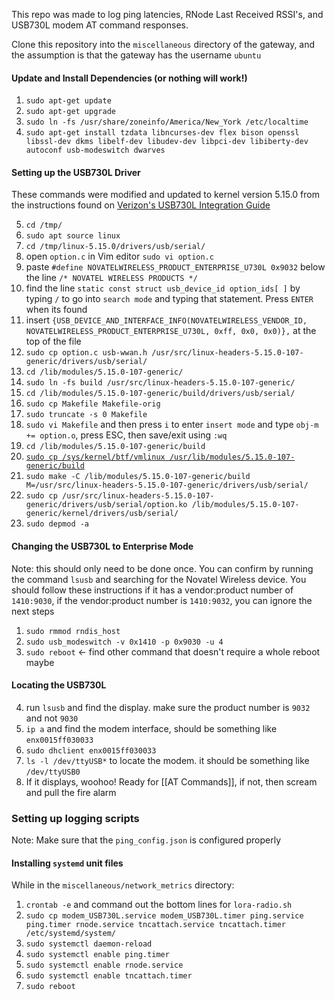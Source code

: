 This repo was made to log ping latencies, RNode Last Received RSSI's, and USB730L modem AT command responses.

Clone this repository into the `miscellaneous` directory of the gateway, and the assumption is that the gateway has the username `ubuntu`

#### Update and Install Dependencies (or nothing will work!)
1. `sudo apt-get update`
2. `sudo apt-get upgrade`
3. `sudo ln -fs /usr/share/zoneinfo/America/New_York /etc/localtime`
4. `sudo apt-get install tzdata libncurses-dev flex bison openssl libssl-dev dkms libelf-dev libudev-dev libpci-dev libiberty-dev autoconf usb-modeswitch dwarves`

#### Setting up the USB730L Driver
These commands were modified and updated to kernel version 5.15.0 from the instructions found on [Verizon's USB730L Integration Guide](https://scache.vzw.com/dam/support/pdf/verizon-usb730l-integration-guide.pdf)

5. `cd /tmp/`
6. `sudo apt source linux`
7. `cd /tmp/linux-5.15.0/drivers/usb/serial/`
8. open `option.c` in Vim editor `sudo vi option.c`
9. paste `#define NOVATELWIRELESS_PRODUCT_ENTERPRISE_U730L 0x9032` below the line `/* NOVATEL WIRELESS PRODUCTS */`
10. find the line `static const struct usb_device_id option_ids[ ]` by typing `/` to go into `search mode` and typing that statement. Press `ENTER` when its found
11. insert `{USB_DEVICE_AND_INTERFACE_INFO(NOVATELWIRELESS_VENDOR_ID, NOVATELWIRELESS_PRODUCT_ENTERPRISE_U730L, 0xff, 0x0, 0x0)},` at the top of the file
12. `sudo cp option.c usb-wwan.h /usr/src/linux-headers-5.15.0-107-generic/drivers/usb/serial/`
13. `cd /lib/modules/5.15.0-107-generic/`
14. `sudo ln -fs build /usr/src/linux-headers-5.15.0-107-generic/`
15. `cd /lib/modules/5.15.0-107-generic/build/drivers/usb/serial/`
16. `sudo cp Makefile Makefile-orig`
17. `sudo truncate -s 0 Makefile`
18. `sudo vi Makefile` and then press `i` to enter `insert mode` and type `obj-m += option.o`, press ESC, then save/exit using `:wq`
19. `cd /lib/modules/5.15.0-107-generic/build`
20. [`sudo cp /sys/kernel/btf/vmlinux /usr/lib/modules/5.15.0-107-generic/build`](https://askubuntu.com/questions/1348250/skipping-btf-generation-xxx-due-to-unavailability-of-vmlinux-on-ubuntu-21-04)
21. `sudo make -C /lib/modules/5.15.0-107-generic/build M=/usr/src/linux-headers-5.15.0-107-generic/drivers/usb/serial/`
22. `sudo cp /usr/src/linux-headers-5.15.0-107-generic/drivers/usb/serial/option.ko /lib/modules/5.15.0-107-generic/kernel/drivers/usb/serial/`
23. `sudo depmod -a`

#### Changing the USB730L to Enterprise Mode
Note: this should only need to be done once. You can confirm by running the command `lsusb` and searching for the Novatel Wireless device. You should follow these instructions if it has a vendor:product number of `1410:9030`, if the vendor:product number is `1410:9032`, you can ignore the next steps

1. `sudo rmmod rndis_host`
2. `sudo usb_modeswitch -v 0x1410 -p 0x9030 -u 4`
3. `sudo reboot` <- find other command that doesn't require a whole reboot maybe

#### Locating the USB730L 
4. run `lsusb` and find the display. make sure the product number is `9032` and not `9030`
5. `ip a` and find the modem interface, should be something like `enx0015ff030033`
6. `sudo dhclient enx0015ff030033`
7. `ls -l /dev/ttyUSB*` to locate the modem. it should be something like `/dev/ttyUSB0`
8. If it displays, woohoo! Ready for [[AT Commands]], if not, then scream and pull the fire alarm

### Setting up logging scripts
Note: Make sure that the `ping_config.json` is configured properly

#### Installing `systemd` unit files
While in the `miscellaneous/network_metrics` directory:
1. `crontab -e` and command out the bottom lines for `lora-radio.sh`
2. `sudo cp modem_USB730L.service modem_USB730L.timer ping.service ping.timer rnode.service tncattach.service tncattach.timer /etc/systemd/system/`
3. `sudo systemctl daemon-reload`
4. `sudo systemctl enable ping.timer`
5. `sudo systemctl enable rnode.service`
6. `sudo systemctl enable tncattach.timer`
7. `sudo reboot`